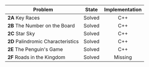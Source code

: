 | Problem        | State           | Implementation  |
| ------------- |:---------------:| :--------------:|
| **2A** Key Races | Solved          | C++            |
| **2B** The Number on the Board | Solved          | C++            |
| **2C** Star Sky | Solved          | C++            |
| **2D** Palindromic Characteristics | Solved          | C++            |
| **2E** The Penguin's Game | Solved          | C++            |
| **2F** Roads in the Kingdom | Solved          | Missing            |
